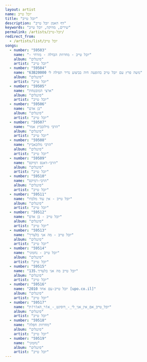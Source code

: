 ```yaml
---
layout: artist
name: יובל טייב
title: "יובל טייב"
description: "דף האמן יובל טייב"
keywords: "שירים, מוזיקה, יובל טייב"
permalink: /artists/יובל-טייב/
redirect_from:
  - /artists/list/יובל טייב
songs:
  - number: "59503"
    name: "- יובל טייב - מחרוזת הבדלה - מזרחי"
    album: "סינגלים"
    artist: "יובל טייב"
  - number: "59504"
    name: "63B20000 משה פרץ עם יובל טייב בהופעה חיה בביצוע נדיר תפילה לי"
    album: "סינגלים"
    artist: "יובל טייב"
  - number: "59505"
    name: "ארצי המובטחת"
    album: "סינגלים"
    artist: "יובל טייב"
  - number: "59506"
    name: "בן אדם"
    album: "סינגלים"
    artist: "יובל טייב"
  - number: "59507"
    name: "הרבי מילובביץ אמר"
    album: "סינגלים"
    artist: "יובל טייב"
  - number: "59508"
    name: "הרבי מלובאביץ"
    album: "סינגלים"
    artist: "יובל טייב"
  - number: "59509"
    name: "הרבי-דאנס רמיקס"
    album: "סינגלים"
    artist: "יובל טייב"
  - number: "59510"
    name: "הרבי-רמיקס"
    album: "סינגלים"
    artist: "יובל טייב"
  - number: "59511"
    name: "יובל טייב - אין עוד מלבדו"
    album: "סינגלים"
    artist: "יובל טייב"
  - number: "59512"
    name: "יובל טייב - בן אדם"
    album: "סינגלים"
    artist: "יובל טייב"
  - number: "59513"
    name: "יובל טייב - מה אני בלעדיך"
    album: "סינגלים"
    artist: "יובל טייב"
  - number: "59514"
    name: "יובל טייב - נחמוני"
    album: "סינגלים"
    artist: "יובל טייב"
  - number: "59515"
    name: "יובל טייב מה אני בלעדיך.135"
    album: "סינגלים"
    artist: "יובל טייב"
  - number: "59516"
    name: "יובל טייב-עם אחד 2010 [upo.co.il]"
    album: "סינגלים"
    artist: "יובל טייב"
  - number: "59517"
    name: "יובל_טייב_אם_אין_אני_לי_-_דוסינט_-_א!ר_הא!ר!ת"
    album: "סינגלים"
    artist: "יובל טייב"
  - number: "59518"
    name: "מחרוזת חפלה"
    album: "סינגלים"
    artist: "יובל טייב"
  - number: "59519"
    name: "נחמוני"
    album: "סינגלים"
    artist: "יובל טייב"
---
```


